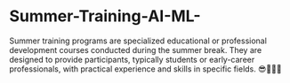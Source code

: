 # Summer-Training-AI-ML-
Summer training programs are specialized educational or professional development courses conducted during the summer break. They are designed to provide participants, typically students or early-career professionals, with practical experience and skills in specific fields. 😎🥰🚅🚄

